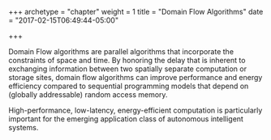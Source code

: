 +++
archetype = "chapter"
weight = 1
title = "Domain Flow Algorithms"
date = "2017-02-15T06:49:44-05:00"

+++

Domain Flow algorithms are parallel algorithms that incorporate the constraints of space and time.
By honoring the delay that is inherent to exchanging information between two spatially
separate computation or storage sites, domain flow algorithms can improve performance and energy efficiency
compared to sequential programming models that depend on (globally addressable) random access memory.

High-performance, low-latency, energy-efficient computation is particularly important for the emerging application
class of autonomous intelligent systems.
